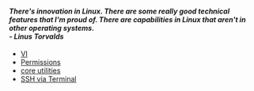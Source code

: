 #### <em> There's innovation in Linux. There are some really good technical features that I'm proud of. There are capabilities in Linux that aren't in other operating systems. <br> - Linus Torvalds </em> 
- [VI](VI.md)
- [Permissions](rwx.md)
- [core utilities](https://wiki.archlinux.org/title/core_utilities) 
- [SSH via Terminal](ssh.md)
